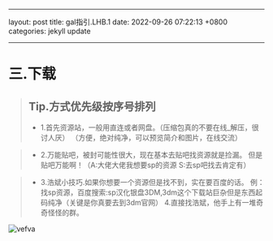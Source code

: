 ---
layout: post
title:  gal指引.LHB.1
date:   2022-09-26 07:22:13 +0800
categories: jekyll update
 
 ---
 # 三.下载

>**Tip.方式优先级按序号排列**
>--
> - 1.首先资源站，一般用直连或者网盘。（压缩包真的不要在线_解压，很讨人厌）      （方便，绝对纯净，可以预览简介和图片，在线交流）


> - 2.万能贴吧，被封可能性很大，现在基本去贴吧找资源就是捡漏。
但是贴吧万能啊！（A:大佬大佬我想要sp的资源   S:去sp吧找去肯定有）

> - 3.浩斌小技巧.如果你想要一个资源但是找不到，实在要百度的话。
例：找sp资源，百度搜索:sp汉化银盘3DM,3dm这个下载站巨杂但是东西起码纯净（关键是你真要去到3dm官网）
4.直接找浩斌，他手上有一堆奇奇怪怪的群。


![vefva](https://i0.hdslb.com/bfs/new_dyn/10ca094430da230274e7f7ac0eadc5fa292063385.png@312w_312h_1e_1c.webp)


